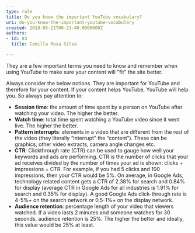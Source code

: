 ```yaml
---
type: rule
title: Do you know the important YouTube vocabulary?
uri: do-you-know-the-important-youtube-vocabulary
created: 2018-05-21T00:23:40.0000000Z
authors:
- id: 83
  title: Camilla Rosa Silva

---
```


 
They are a few important terms you need to know and remember when using YouTube to make sure your content will "fit" the site better.
 
Always consider the below notions. They are important for YouTube and therefore for your content. If your content helps YouTube, YouTube will help you. So always pay attention to:

- **Session time**: the amount of time spent by a person on YouTube after watching your video. The higher the better.
- **Watch time**: total time spent watching a YouTube video since it went live. The higher the better.
- **Pattern interrupts**: elements in a video that are different from the rest of the video (they literally “interrupt” the “content”). These can be graphics, other video extracts, camera angle changes etc.
- **CTR**: Clickthrough rate (CTR) can be used to gauge how well your keywords and ads are performing. CTR is the number of clicks that your ad receives divided by the number of times your ad is shown: clicks ÷ impressions = CTR. For example, if you had 5 clicks and 100 impressions, then your CTR would be 5%. On average, in Google Ads, technology related content gets a CTR of 2.38% for search and 0.84% for display (average CTR in Google Ads for all industries is 1.91% for search and 0.35% for display). A good Google Ads click-through rate is 4-5%+ on the search network or 0.5-1%+ on the display network.
- **Audience retention**: percentage length of your video that viewers watched. If a video lasts 2 minutes and someone watches for 30 seconds, audience retention is 25%. The higher the better and ideally, this value would be 25% at least.


